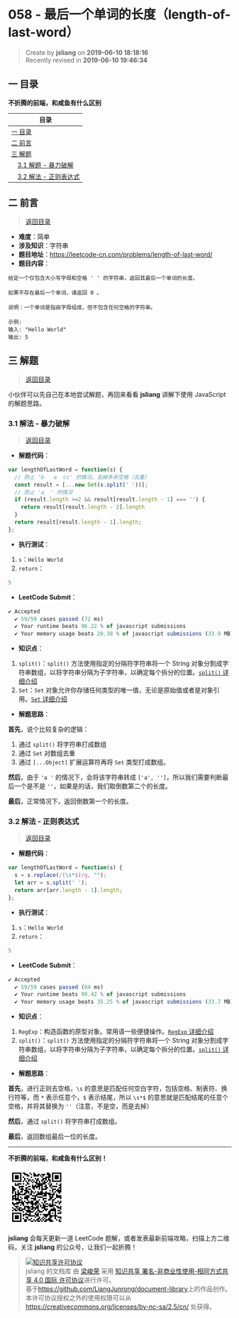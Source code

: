 058 - 最后一个单词的长度（length-of-last-word）
===

> Create by **jsliang** on **2019-06-10 18:18:16**  
> Recently revised in **2019-06-10 19:46:34**

## <a name="chapter-one" id="chapter-one">一 目录</a>

**不折腾的前端，和咸鱼有什么区别**

| 目录 |
| --- | 
| [一 目录](#chapter-one) | 
| <a name="catalog-chapter-two" id="catalog-chapter-two"></a>[二 前言](#chapter-two) |
| <a name="catalog-chapter-three" id="catalog-chapter-three"></a>[三 解题](#chapter-three) |
| &emsp;[3.1 解题 - 暴力破解](#chapter-three-one) |
| &emsp;[3.2 解法 - 正则表达式](#chapter-three-two) |

## <a name="chapter-two" id="chapter-two">二 前言</a>

> [返回目录](#chapter-one)

* **难度**：简单
* **涉及知识**：字符串
* **题目地址**：https://leetcode-cn.com/problems/length-of-last-word/
* **题目内容**：

```
给定一个仅包含大小写字母和空格 ' ' 的字符串，返回其最后一个单词的长度。

如果不存在最后一个单词，请返回 0 。

说明：一个单词是指由字母组成，但不包含任何空格的字符串。

示例:
输入: "Hello World"
输出: 5
```

## <a name="chapter-three" id="chapter-three">三 解题</a>

> [返回目录](#chapter-one)

小伙伴可以先自己在本地尝试解题，再回来看看 **jsliang** 讲解下使用 JavaScript 的解题思路。

### <a name="chapter-three-one" id="chapter-three-one">3.1 解法 - 暴力破解</a>

> [返回目录](#chapter-one)

* **解题代码**：

```js
var lengthOfLastWord = function(s) {
  // 防止 'b   a  cc' 的情况，去掉多余空格（去重）
  const result = [...new Set(s.split(' '))];
  // 防止 'a  ' 的情况
  if (result.length >=2 && result[result.length - 1] === '') {
    return result[result.length - 2].length
  }
  return result[result.length - 1].length;
};
```

* **执行测试**：

1. `s`：`Hello World`
2. `return`：

```js
5
```

* **LeetCode Submit**：

```js
✔ Accepted
  ✔ 59/59 cases passed (72 ms)
  ✔ Your runtime beats 96.22 % of javascript submissions
  ✔ Your memory usage beats 20.38 % of javascript submissions (33.9 MB)
```

* **知识点**：

1. `split()`：`split()` 方法使用指定的分隔符字符串将一个 String 对象分割成字符串数组，以将字符串分隔为子字符串，以确定每个拆分的位置。[`split()` 详细介绍](https://github.com/LiangJunrong/document-library/blob/master/JavaScript-library/JavaScript/Function/split.md)
2. `Set`：`Set` 对象允许你存储任何类型的唯一值，无论是原始值或者是对象引用。[`Set` 详细介绍](https://github.com/LiangJunrong/document-library/blob/master/JavaScript-library/JavaScript/Object/Set.md)

* **解题思路**：

**首先**，说个比较复杂的逻辑：

1. 通过 `split()` 将字符串打成数组
2. 通过 `Set` 对数组去重
3. 通过 `[...Object]` 扩展运算符再将 `Set` 类型打成数组。

**然后**，由于 `'a '` 的情况下，会将该字符串转成 `['a', '']`，所以我们需要判断最后一个是不是 `''`，如果是的话，我们取倒数第二个的长度。

**最后**，正常情况下，返回倒数第一个的长度。

### <a name="chapter-three-two" id="chapter-three-two">3.2 解法 - 正则表达式</a>

> [返回目录](#chapter-one)

* **解题代码**：

```js
var lengthOfLastWord = function(s) {
  s = s.replace(/(\s*$)/g, "");
  let arr = s.split(' ');
  return arr[arr.length - 1].length;
};
```

* **执行测试**：

1. `s`：`Hello World`
2. `return`：

```js
5
```

* **LeetCode Submit**：

```js
✔ Accepted
  ✔ 59/59 cases passed (64 ms)
  ✔ Your runtime beats 99.42 % of javascript submissions
  ✔ Your memory usage beats 35.25 % of javascript submissions (33.7 MB)
```

* **知识点**：

1. `RegExp`：构造函数的原型对象。常用语一些便捷操作。[`RegExp` 详细介绍](https://github.com/LiangJunrong/document-library/blob/master/JavaScript-library/JavaScript/Object/RegExp.md)
2. `split()`：`split()` 方法使用指定的分隔符字符串将一个 String 对象分割成字符串数组，以将字符串分隔为子字符串，以确定每个拆分的位置。[`split()` 详细介绍](https://github.com/LiangJunrong/document-library/blob/master/JavaScript-library/JavaScript/Function/split.md)

* **解题思路**：

**首先**，进行正则去空格，`\s` 的意思是匹配任何空白字符，包括空格、制表符、换行符等，而 `*` 表示任意个，`$` 表示结尾，所以 `\s*$` 的意思就是匹配结尾的任意个空格，并将其替换为 `''`（注意，不是空，而是去掉）

**然后**，通过 `split()` 将字符串打成数组。

**最后**，返回数组最后一位的长度。

---

**不折腾的前端，和咸鱼有什么区别！**

![图](../../../public-repertory/img/z-small-wechat-public-address.jpg)

**jsliang** 会每天更新一道 LeetCode 题解，或者发表最新前端攻略，扫描上方二维码，关注 **jsliang** 的公众号，让我们一起折腾！

> <a rel="license" href="http://creativecommons.org/licenses/by-nc-sa/4.0/"><img alt="知识共享许可协议" style="border-width:0" src="https://i.creativecommons.org/l/by-nc-sa/4.0/88x31.png" /></a><br /><span xmlns:dct="http://purl.org/dc/terms/" property="dct:title">jsliang 的文档库</span> 由 <a xmlns:cc="http://creativecommons.org/ns#" href="https://github.com/LiangJunrong/document-library" property="cc:attributionName" rel="cc:attributionURL">梁峻荣</a> 采用 <a rel="license" href="http://creativecommons.org/licenses/by-nc-sa/4.0/">知识共享 署名-非商业性使用-相同方式共享 4.0 国际 许可协议</a>进行许可。<br />基于<a xmlns:dct="http://purl.org/dc/terms/" href="https://github.com/LiangJunrong/document-library" rel="dct:source">https://github.com/LiangJunrong/document-library</a>上的作品创作。<br />本许可协议授权之外的使用权限可以从 <a xmlns:cc="http://creativecommons.org/ns#" href="https://creativecommons.org/licenses/by-nc-sa/2.5/cn/" rel="cc:morePermissions">https://creativecommons.org/licenses/by-nc-sa/2.5/cn/</a> 处获得。